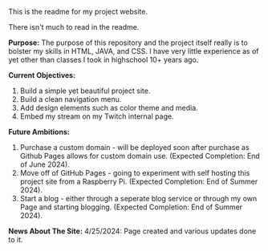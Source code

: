 This is the readme for my project website.

There isn't much to read in the readme.

**Purpose:**
The purpose of this repository and the project itself really is to bolster my skills in HTML, JAVA, and CSS.
I have very little experience as of yet other than classes I took in highschool 10+ years ago.


**Current Objectives:**
1. Build a simple yet beautiful project site.
2. Build a clean navigation menu.
3. Add design elements such as color theme and media.
4. Embed my stream on my Twitch internal page.


**Future Ambitions:**
1. Purchase a custom domain - will be deployed soon after purchase as Github Pages allows for custom domain use. (Expected Completion: End of June 2024).
2. Move off of GitHub Pages - going to experiment with self hosting this project site from a Raspberry Pi. (Expected Completion: End of Summer 2024).
3. Start a blog - either through a seperate blog service or through my own Page and starting blogging. (Expected Completion: End of Summer 2024).

**News About The Site:**
4/25/2024: Page created and various updates done to it. 
